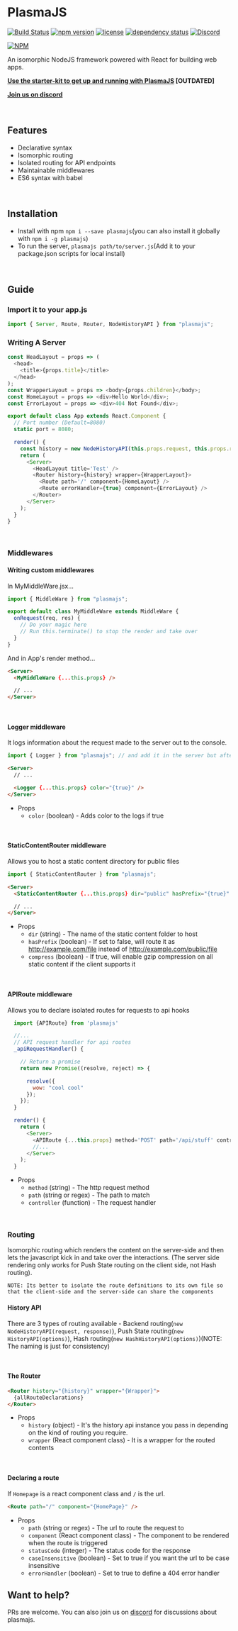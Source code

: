 # PlasmaJS

[![Build Status](https://travis-ci.org/phenax/plasmajs.svg?branch=master)](https://travis-ci.org/phenax/plasmajs)
[![npm version](https://img.shields.io/npm/v/plasmajs.svg)](https://www.npmjs.com/package/plasmajs)
[![license](https://img.shields.io/npm/l/plasmajs.svg)](https://github.com/phenax/plasmajs/blob/master/LICENSE)
[![dependency status](https://david-dm.org/phenax/plasmajs/status.svg)](https://david-dm.org/phenax/plasmajs)
[![Discord](https://img.shields.io/discord/425972740688838656.svg)](https://discord.gg/b9Z4b6r)

[![NPM](https://nodei.co/npm/plasmajs.png?downloadRank=true)](https://www.npmjs.com/package/plasmajs)

An isomorphic NodeJS framework powered with React for building web apps.

**[Use the starter-kit to get up and running with PlasmaJS](https://github.com/phenax/plasmajs-starter-kit) [OUTDATED]**

**[Join us on discord](https://discord.gg/b9Z4b6r)**

<br />

## Features

- Declarative syntax
- Isomorphic routing
- Isolated routing for API endpoints
- Maintainable middlewares
- ES6 syntax with babel

<br />

## Installation

- Install with npm `npm i --save plasmajs`(you can also install it globally with `npm i -g plasmajs`)
- To run the server, `plasmajs path/to/server.js`(Add it to your package.json scripts for local install)

<br />

## Guide

### Import it to your app.js

```javascript
import { Server, Route, Router, NodeHistoryAPI } from "plasmajs";
```

### Writing A Server

```javascript
const HeadLayout = props => (
  <head>
    <title>{props.title}</title>
  </head>
);
const WrapperLayout = props => <body>{props.children}</body>;
const HomeLayout = props => <div>Hello World</div>;
const ErrorLayout = props => <div>404 Not Found</div>;

export default class App extends React.Component {
  // Port number (Default=8080)
  static port = 8080;

  render() {
    const history = new NodeHistoryAPI(this.props.request, this.props.response);
    return (
      <Server>
        <HeadLayout title='Test' />
        <Router history={history} wrapper={WrapperLayout}>
          <Route path='/' component={HomeLayout} />
          <Route errorHandler={true} component={ErrorLayout} />
        </Router>
      </Server>
    );
  }
}
```

<br />

### Middlewares

#### Writing custom middlewares

In MyMiddleWare.jsx...

```javascript
import { MiddleWare } from "plasmajs";

export default class MyMiddleWare extends MiddleWare {
  onRequest(req, res) {
    // Do your magic here
    // Run this.terminate() to stop the render and take over
  }
}
```

And in App's render method...

```html
<Server>
  <MyMiddleWare {...this.props} />

  // ...
</Server>
```

<br />

#### Logger middleware

It logs information about the request made to the server out to the console.

```javascript
import { Logger } from "plasmajs"; // and add it in the server but after the router declaration.
```

```html
<Server>
  // ...

  <Logger {...this.props} color="{true}" />
</Server>
```

- Props
  - `color` (boolean) - Adds color to the logs if true

<br />

#### StaticContentRouter middleware

Allows you to host a static content directory for public files

```javascript
import { StaticContentRouter } from "plasmajs";
```

```html
<Server>
  <StaticContentRouter {...this.props} dir="public" hasPrefix="{true}" />

  // ...
</Server>
```

- Props
  - `dir` (string) - The name of the static content folder to host
  - `hasPrefix` (boolean) - If set to false, will route it as http://example.com/file instead of http://example.com/public/file
  - `compress` (boolean) - If true, will enable gzip compression on all static content if the client supports it

<br />

#### APIRoute middleware

Allows you to declare isolated routes for requests to api hooks

```javascript
  import {APIRoute} from 'plasmajs'

  //...
  // API request handler for api routes
  _apiRequestHandler() {

    // Return a promise
    return new Promise((resolve, reject) => {

      resolve({
        wow: "cool cool"
      });
    });
  }

  render() {
    return (
      <Server>
        <APIRoute {...this.props} method='POST' path='/api/stuff' controller={this._apiRequestHandler} />
        //...
      </Server>
    );
  }
```

- Props
  - `method` (string) - The http request method
  - `path` (string or regex) - The path to match
  - `controller` (function) - The request handler

<br />

### Routing

Isomorphic routing which renders the content on the server-side and then lets the javascript kick in and take over the interactions. (The server side rendering only works for Push State routing on the client side, not Hash routing).

`NOTE: Its better to isolate the route definitions to its own file so that the client-side and the server-side can share the components`

#### History API

There are 3 types of routing available - Backend routing(`new NodeHistoryAPI(request, response)`), Push State routing(`new HistoryAPI(options)`), Hash routing(`new HashHistoryAPI(options)`)(NOTE: The naming is just for consistency)

<br />

#### The Router

```html
<Router history="{history}" wrapper="{Wrapper}">
  {allRouteDeclarations}
</Router>
```

- Props
  - `history` (object) - It's the history api instance you pass in depending on the kind of routing you require.
  - `wrapper` (React component class) - It is a wrapper for the routed contents

<br />

#### Declaring a route

If `Homepage` is a react component class and `/` is the url.

```html
<Route path="/" component="{HomePage}" />
```

- Props
  - `path` (string or regex) - The url to route the request to
  - `component` (React component class) - The component to be rendered when the route is triggered
  - `statusCode` (integer) - The status code for the response
  - `caseInsensitive` (boolean) - Set to true if you want the url to be case insensitive
  - `errorHandler` (boolean) - Set to true to define a 404 error handler

## Want to help?

PRs are welcome. You can also join us on [discord](https://discord.gg/b9Z4b6r) for discussions about plasmajs.
